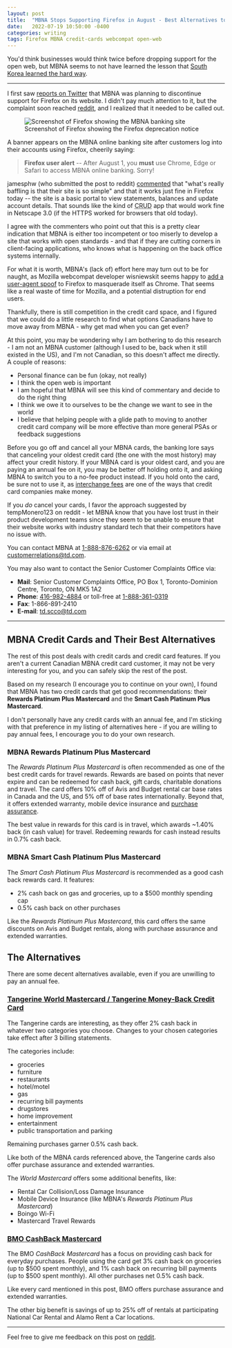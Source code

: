 ```yaml
---
layout: post
title:  "MBNA Stops Supporting Firefox in August - Best Alternatives to Their Credit Cards"
date:   2022-07-19 10:50:00 -0400
categories: writing
tags: Firefox MBNA credit-cards webcompat open-web
---
```


You'd think businesses would think twice before dropping support for the open web, but MBNA seems to not have learned the lesson that [South Korea learned the hard way](https://en.wikipedia.org/wiki/Web_compatibility_issues_in_South_Korea).

* * *

I first saw [reports on Twitter](https://twitter.com/SteelSch/status/1547968600559874048) that MBNA was planning to discontinue support for Firefox on its website. I didn't pay much attention to it, but the complaint soon reached [reddit](https://www.reddit.com/r/firefox/comments/w2yih8/just_got_this_notice_from_my_bank_no_more_firefox/), and I realized that it needed to be called out.

<p>
	<figure>
	<picture>
	  <source type="image/webp" srcset="{{site.url}}/assets/images/mbna-firefox.webp">
	  <source type="image/jpeg" srcset="{{site.url}}/assets/images/mbna-firefox.jpg">
	  <img src="{{site.url}}/assets/images/firefox-reddit-monthly-wrap-up/2022-06/marina-zhurakhinskaya_2022-06-14" alt="Screenshot of Firefox showing the MBNA banking site"/>
	  <figcaption>Screenshot of Firefox showing the Firefox deprecation notice</figcaption>
	</picture>
</figure>
</p>

A banner appears on the MBNA online banking site after customers log into their accounts using Firefox, cheerily saying:

> **Firefox user alert** -- After August 1, you **must** use Chrome, Edge or Safari to access MBNA online banking. Sorry!

jamesphw (who submitted the post to reddit) [commented](https://www.reddit.com/r/firefox/comments/w2yih8/just_got_this_notice_from_my_bank_no_more_firefox/igt1gc0/) that "what's really baffling is that their site is so simple" and that it works just fine in Firefox today -- the site is a basic portal to view statements, balances and update account details. That sounds like the kind of <abbr title="Create, Read, Update, Delete">CRUD</abbr> app that would work fine in Netscape 3.0 (if the HTTPS worked for browsers that old today). 

I agree with the commenters who point out that this is a pretty clear indication that MBNA is either too incompetent or too miserly to develop a site that works with open standards - and that if they are cutting corners in client-facing applications, who knows what is happening on the back office systems internally.

For what it is worth, MBNA's (lack of) effort here may turn out to be for naught, as Mozilla webcompat developer wisniewskit seems happy to [add a user-agent spoof](https://www.reddit.com/r/firefox/comments/w2yih8/just_got_this_notice_from_my_bank_no_more_firefox/igtg628/) to Firefox to masquerade itself as Chrome. That seems like a real waste of time for Mozilla, and a potential distruption for end users.

Thankfully, there is still competition in the credit card space, and I figured that we could do a little research to find what options Canadians have to move away from MBNA - why get mad when you can get even?

At this point, you may be wondering why I am bothering to do this research - I am not an MBNA customer (although I used to be, back when it still existed in the US), and I'm not Canadian, so this doesn't affect me directly. A couple of reasons:

* Personal finance can be fun (okay, not really)
* I think the open web is important
* I am hopeful that MBNA will see this kind of commentary and decide to do the right thing
* I think we owe it to ourselves to be the change we want to see in the world
* I believe that helping people with a glide path to moving to another credit card company will be more effective than more general PSAs or feedback suggestions

Before you go off and cancel all your MBNA cards, the banking lore says that canceling your oldest credit card (the one with the most history) may affect your credit history. If your MBNA card is your oldest card, and you are paying an annual fee on it, you may be better off holding onto it, and asking MBNA to switch you to a no-fee product instead. If you hold onto the card, be sure not to use it, as [interchange fees](https://www.valuepenguin.com/credit-card-processing/interchange-fees) are one of the ways that credit card companies make money.

If you *do* cancel your cards, I favor the approach suggested by tempMonero123 on reddit - let MBNA know that you have lost trust in their product development teams since they seem to be unable to ensure that their website works with industry standard tech that their competitors have no issue with.

You can contact MBNA at <a href="tel:1-888-876-6262">1-888-876-6262</a> or via email at <a href="mailto:customerrelations@td.com">customerrelations@td.com</a>. 

You may also want to contact the Senior Customer Complaints Office via:

* **Mail**: Senior Customer Complaints Office, PO Box 1, Toronto-Dominion Centre, Toronto, ON MK5 1A2
* **Phone**: <a href="tel:416-982-4884">416-982-4884</a> or toll-free at <a href="tel:1-888-361-0319">1-888-361-0319</a>
* **Fax**: 1-866-891-2410
* **E-mail**: <a href="mailto:td.scco@td.com">td.scco@td.com</a>

---

## MBNA Credit Cards and Their Best Alternatives

The rest of this post deals with credit cards and credit card features. If you aren't a current Canadian MBNA credit card customer, it may not be very interesting for you, and you can safely skip the rest of the post.

Based on my research (I encourage you to continue on your own), I found that MBNA has two credit cards that get good recommendations: their **Rewards Platinum Plus Mastercard** and the **Smart Cash Platinum Plus Mastercard**. 

I don't personally have any credit cards with an annual fee, and I'm sticking with that preference in my listing of alternatives here - if you are willing to pay annual fees, I encourage you to do your own research.

### MBNA Rewards Platinum Plus Mastercard

The *Rewards Platinum Plus Mastercard* is often recommended as one of the best credit cards for travel rewards. Rewards are based on points that never expire and can be redeemed for cash back, gift cards, charitable donations and travel. The card offers 10% off of Avis and Budget rental car base rates in Canada and the US, and 5% off of base rates internationally. Beyond that, it offers extended warranty, mobile device insurance and [purchase assurance](https://www.mastercard.ca/en-ca/personal/security-benefits/card-benefits.html).

The best value in rewards for this card is in travel, which awards ~1.40% back (in cash value) for travel. Redeeming rewards for cash instead results in 0.7% cash back.

### MBNA Smart Cash Platinum Plus Mastercard

The *Smart Cash Platinum Plus Mastercard* is recommended as a good cash back rewards card. It features:

* 2% cash back on gas and groceries, up to a $500 monthly spending cap
* 0.5% cash back on other purchases

Like the *Rewards Platinum Plus Mastercard*, this card offers the same discounts on Avis and Budget rentals, along with purchase assurance and extended warranties.

## The Alternatives

There are some decent alternatives available, even if you are unwilling to pay an annual fee.

### [Tangerine World Mastercard / Tangerine Money-Back Credit Card](https://www.tangerine.ca/en/products/spending/creditcard)

The Tangerine cards are interesting, as they offer 2% cash back in whatever two categories you choose. Changes to your chosen categories take effect after 3 billing statements.

The categories include:

* groceries
* furniture
* restaurants
* hotel/motel
* gas
* recurring bill payments
* drugstores
* home improvement
* entertainment
* public transportation and parking

Remaining purchases garner 0.5% cash back.

Like both of the MBNA cards referenced above, the Tangerine cards also offer purchase assurance and extended warranties. 

The *World Mastercard* offers some additional benefits, like:

* Rental Car Collision/Loss Damage Insurance
* Mobile Device Insurance (like MBNA's *Rewards Platinum Plus Mastercard*)
* Boingo Wi-Fi
* Mastercard Travel Rewards

### [BMO CashBack Mastercard](https://www.bmo.com/main/personal/credit-cards/bmo-cashback-mastercard/)

The BMO *CashBack Mastercard* has a focus on providing cash back for everyday purchases. People using the card get 3% cash back on groceries (up to $500 spent monthly), and 1% cash back on recurring bill payments (up to $500 spent monthly). All other purchases net 0.5% cash back.

Like every card mentioned in this post, BMO offers purchase assurance and extended warranties.

The other big benefit is savings of up to 25% off of rentals at participating National Car Rental and Alamo Rent a Car locations.

---

Feel free to give me feedback on this post on [reddit](https://www.quippd.com/writing/2022/07/19/MBNA-stops-supporting-firefox-in-august-best-alternatives-to-their-credit-cards.html).